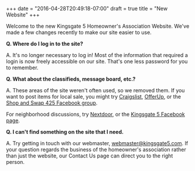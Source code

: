 +++
date = "2016-04-28T20:49:18-07:00"
draft = true
title = "New Website"
+++ 

Welcome to the new Kingsgate 5 Homeowner's Association Website. We've made a few changes recently to make our site easier to use.

<!--more-->

**Q. Where do I log in to the site?**

A. It's no longer necessary to log in! Most of the information that required a login is now freely accessible on our site. That's one less password for you to remember. 

**Q. What about the classifieds, message board, etc.?**

A. These areas of the site weren't often used, so we removed them. If you want to post items for local sale, you might try [Craigslist](https://seattle.craigslist.org/), [OfferUp](https://offerupnow.com/), or the [Shop and Swap 425 Facebook group](https://www.facebook.com/groups/185923348153695/).

For neighborhood discussions, try [Nextdoor](https://nextdoor.com/), or the [Kingsgate 5 Facebook page](http://www.facebook.com/kingsgate5).  

**Q. I can't find something on the site that I need.**

A. Try getting in touch with our webmaster, [webmaster@kingsgate5.com](webmaster@kingsgate5.com). If your question regards the business of the homeowner's association rather than just the website, our Contact Us page can direct you to the right person.




